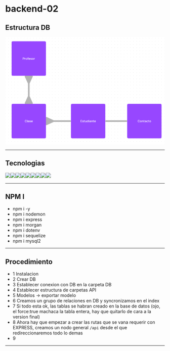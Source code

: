 # backend-02

## Estructura DB

![](/Screenshot%20from%202023-03-23%2009-46-31.png)

---

## Tecnologias

<img src="https://logo.clearbit.com/nodejs.org" width="21.5%"><img src="https://logo.clearbit.com/dotenv.org" width="21.5%"><img src="https://logo.clearbit.com/expressjs.org" width="21.5%"><img src="https://codezombiech.gallerycdn.vsassets.io/extensions/codezombiech/gitignore/0.9.0/1658773731427/Microsoft.VisualStudio.Services.Icons.Default" width="21.5%"><img src="https://logo.clearbit.com/sequelize.org" width="21.5%"><img src="https://logo.clearbit.com/npmjs.org" width="21.5%"><img src="https://gdm-catalog-fmapi-prod.imgix.net/ProductLogo/6a813a0c-ba36-40ae-82f3-85b420391de1.png?auto=format&q=50&w=80&h=80&fit=max&dpr=3" width="21.5%"><img src="https://cdn.iconscout.com/icon/free/png-256/nodemon-226039.png" width="21.5%"><img src="https://hips.hearstapps.com/hmg-prod.s3.amazonaws.com/images/morgan-freeman-1591029645.jpg?crop=0.668xw:1.00xh;0,0&resize=640:*" width="21.5%">

---

## NPM I

- npm i -y
- npm i nodemon
- npm i express
- npm i morgan
- npm i dotenv
- npm i sequelize
- npm i mysql2

---

## Procedimiento

- 1 Instalacion
- 2 Crear DB
- 3 Establecer conexion con DB en la carpeta DB
- 4 Establecer estructura de carpetas API
- 5 Modelos -> exportar modelo
- 6 Creamos un grupo de relaciones en DB y syncronizamos en el index
- 7 Si todo esta ok, las tablas se habran creado en la base de datos (ojo, el force:true machaca la tabla entera, hay que quitarlo de cara a la version final)
- 8 Ahora hay que empezar a crear las rutas que se vana requerir con EXPRESS, creamos un nodo general `/api` desde el que redireccionaremos todo lo demas
- 9

---
